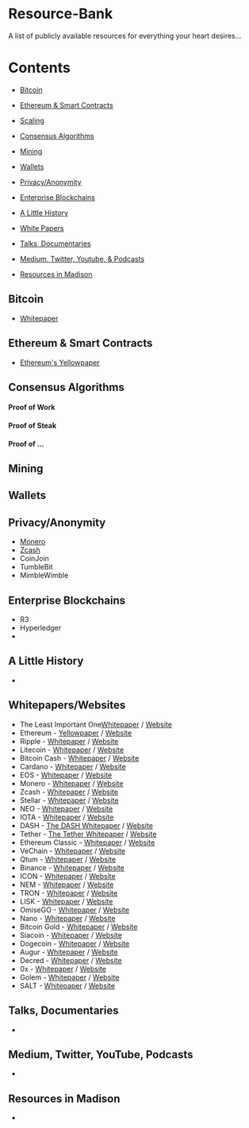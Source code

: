 # Resource-Bank
A list of publicly available resources for everything your heart desires...

# Contents

- [Bitcoin](#bitcoin)
- [Ethereum & Smart Contracts](#ethereum-&-smart-contracts)
- [Scaling](#scale)
- [Consensus Algorithms](#CA)
- [Mining](#Mining)
- [Wallets](#wallets)
- [Privacy/Anonymity](#all-things-privacy)
- [Enterprise Blockchains](#private-blockchains)
- [A Little History](#history)
- [White Papers](#white-papers)

- [Talks, Documentaries](#docs)
- [Medium, Twitter, Youtube, & Podcasts](#channels)
- [Resources in Madison](#social-media-channels)



## Bitcoin
* [Whitepaper](https://bitcoin.org/bitcoin.pdf)


## Ethereum & Smart Contracts
* [Ethereum's Yellowpaper](http://gavwood.com/paper.pdf)


## Consensus Algorithms
#### Proof of Work


#### Proof of Steak


#### Proof of ...



## Mining



## Wallets



## Privacy/Anonymity
* [Monero](https://getmonero.org/resources/about/)
* [Zcash](https://z.cash/)
* CoinJoin
* TumbleBit
* MimbleWimble



## Enterprise Blockchains
* R3
* Hyperledger
* 


## A Little History
*


## Whitepapers/Websites
* The Least Important One[Whitepaper](https://bitcoin.org/bitcoin.pdf) / [Website]()
* Ethereum - [Yellowpaper](http://gavwood.com/paper.pdf) / [Website](https://www.ethereum.org/)
* Ripple - [Whitepaper]() / [Website]()
* Litecoin - [Whitepaper]() / [Website](https://litecoin.org/)
* Bitcoin Cash - [Whitepaper]() / [Website]()
* Cardano - [Whitepaper]() / [Website]()
* EOS - [Whitepaper]() / [Website]()
* Monero - [Whitepaper]() / [Website]()
* Zcash - [Whitepaper]() / [Website]()
* Stellar - [Whitepaper]() / [Website]()
* NEO - [Whitepaper]() / [Website]()
* IOTA - [Whitepaper]() / [Website]()
* DASH - [The DASH Whitepaper]() / [Website]()
* Tether - [The Tether Whitepaper]() / [Website]()
* Ethereum Classic - [Whitepaper]() / [Website]()
* VeChain - [Whitepaper]() / [Website]()
* Qtum - [Whitepaper]() / [Website]()
* Binance - [Whitepaper]() / [Website]()
* ICON - [Whitepaper]() / [Website]()
* NEM - [Whitepaper]() / [Website]()
* TRON - [Whitepaper]() / [Website]()
* LISK - [Whitepaper]() / [Website]()
* OmiseGO - [Whitepaper]() / [Website]()
* Nano - [Whitepaper]() / [Website]()
* Bitcoin Gold - [Whitepaper]() / [Website]()
* Siacoin - [Whitepaper]() / [Website]()
* Dogecoin - [Whitepaper]() / [Website]()
* Augur - [Whitepaper]() / [Website]()
* Decred - [Whitepaper]() / [Website]()
* 0x - [Whitepaper]() / [Website]()
* Golem - [Whitepaper]() / [Website]()
* SALT - [Whitepaper]() / [Website]()





## Talks, Documentaries
*  


## Medium, Twitter, YouTube, Podcasts
* 


## Resources in Madison
* 


